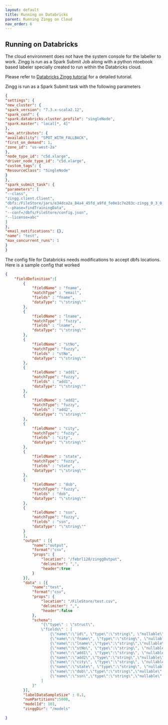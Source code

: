 ```yaml
---
layout: default
title: Running on Databricks
parent: Running Zingg on Cloud
nav_order: 6
---
```

## Running on Databricks

The cloud environment does not have the system console for the labeller to work. Zingg is run as a Spark Submit Job along with a python ntoebook based labeler specially created to run within the Databricks cloud. 

Please refer to [Databricks Zingg tutorial](https://medium.com/@sonalgoyal/identity-resolution-on-databricks-for-customer-360-591661bcafce) for a detailed tutorial.

Zingg is run as a Spark Submit task with the following parameters

````json
{
"settings": {
"new_cluster": {
"spark_version": "7.3.x-scala2.12",
"spark_conf": {
"spark.databricks.cluster.profile": "singleNode",
"spark.master": "local[*, 4]"
},
"aws_attributes": {
"availability": "SPOT_WITH_FALLBACK",
"first_on_demand": 1,
"zone_id": "us-west-2a"
},
"node_type_id": "c5d.xlarge",
"driver_node_type_id": "c5d.xlarge",
"custom_tags": {
"ResourceClass": "SingleNode"
}
},
"spark_submit_task": {
"parameters": [
"--class",
"zingg.client.Client",
"dbfs:/FileStore/jars/e34dca2a_84a4_45fd_a9fd_fe0e1c7e283c-zingg_0_3_0_SNAPSHOT-aa6ea.jar",
"--phase=findTrainingData",
"--conf=/dbfs/FileStore/config.json",
"--license=abc"
]
},
"email_notifications": {},
"name": "test",
"max_concurrent_runs": 1
}
}
````

The config file for Databricks needs modifications to accept dbfs locations. Here is a sample config that worked
````json
{	
	"fieldDefinition":[
		{
			"fieldName" : "fname",
			"matchType" : "email",
			"fields" : "fname",
			"dataType": "\"string\"" 
		},
		{
			"fieldName" : "lname",
			"matchType" : "fuzzy",
			"fields" : "lname",
			"dataType": "\"string\"" 
		},
		{
			"fieldName" : "stNo",
			"matchType": "fuzzy",
			"fields" : "stNo",
			"dataType": "\"string\"" 
		},
		{
			"fieldName" : "add1",
			"matchType": "fuzzy",
			"fields" : "add1",
			"dataType": "\"string\"" 
		},
		{
			"fieldName" : "add2",
			"matchType": "fuzzy",
			"fields" : "add2",
			"dataType": "\"string\"" 
		},
		{
			"fieldName" : "city",
			"matchType": "fuzzy",
			"fields" : "city",
			"dataType": "\"string\"" 
		},
		{
			"fieldName" : "state",
			"matchType": "fuzzy",
			"fields" : "state",
			"dataType": "\"string\"" 
		},
		{
			"fieldName" : "dob",
			"matchType": "fuzzy",
			"fields" : "dob",
			"dataType": "\"string\"" 
		},
		{
			"fieldName" : "ssn",
			"matchType": "fuzzy",
			"fields" : "ssn",
			"dataType": "\"string\"" 
		}
		],
		"output" : [{
			"name":"output", 
			"format":"csv", 
			"props": {
				"location": "/febrl120/zinggOutput",
				"delimiter": ",",
				"header":true
			}
		}],
		"data" : [{
			"name":"test", 
			"format":"csv", 
			"props": {
				"location": "/FileStore/test.csv",
				"delimiter": ",",
				"header":false					
			},
			"schema": 
				"{\"type\" : \"struct\",
				\"fields\" : [ 
					{\"name\":\"id\", \"type\":\"string\", \"nullable\":false}, 
					{\"name\":\"fname\", \"type\":\"string\", \"nullable\":true},
					{\"name\":\"lname\",\"type\":\"string\",\"nullable\":true} ,
					{\"name\":\"stNo\", \"type\":\"string\", \"nullable\":true}, 
					{\"name\":\"add1\", \"type\":\"string\", \"nullable\":true},
					{\"name\":\"add2\",\"type\":\"string\",\"nullable\":true} ,
					{\"name\":\"city\", \"type\":\"string\", \"nullable\":true}, 
					{\"name\":\"state\", \"type\":\"string\", \"nullable\":true},
					{\"name\":\"dob\",\"type\":\"string\",\"nullable\":true} ,
					{\"name\":\"ssn\",\"type\":\"string\",\"nullable\":true}
				]
			}"
		}],
		"labelDataSampleSize" : 0.1,
		"numPartitions":5000,
		"modelId": 101,
		"zinggDir": "/models"

}
````


